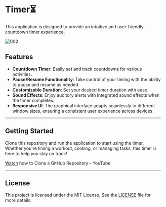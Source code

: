 # Timer⏳

This application is designed to provide an intuitive and user-friendly countdown timer experience.


![002](https://github.com/user-attachments/assets/bf550106-13d5-4051-bf9b-1fc35b2cc009)




## Features

- **Countdown Timer**: Easily set and track countdowns for various activities.
- **Pause/Resume Functionality**: Take control of your timing with the ability to pause and resume as needed.
- **Customizable Duration**: Set your desired timer duration with ease.
- **Sound Effects**: Enjoy auditory alerts with integrated sound effects when the timer completes.
- **Responsive UI**: The graphical interface adapts seamlessly to different window sizes, ensuring a consistent user experience across devices.
  
---

## Getting Started

Clone this repository and run the application to start using the timer. Whether you're timing a workout, cooking, or managing tasks, this timer is here to help you stay on track!



[Watch](https://youtube.com/shorts/n8bCEIdI44U?si=3LD1MtsabNRh-v7E) how to Clone a GitHub Repository - YouTube

---

## License

This project is licensed under the MIT License. See the [LICENSE](LICENSE.txt) file for more details.


